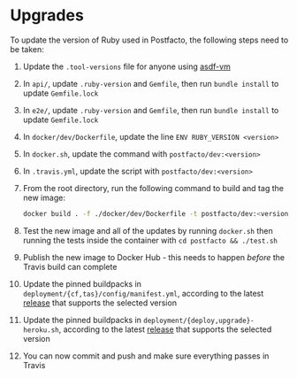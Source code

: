 # Upgrades

To update the version of Ruby used in Postfacto, the following steps need to be taken:

 1. Update the `.tool-versions` file for anyone using [asdf-vm][1]

 2. In `api/`, update `.ruby-version` and `Gemfile`, then run `bundle install` to update `Gemfile.lock`

 3. In `e2e/`, update `.ruby-version` and `Gemfile`, then run `bundle install` to update `Gemfile.lock`

 4. In `docker/dev/Dockerfile`, update the line `ENV RUBY_VERSION <version>`

 5. In `docker.sh`, update the command with `postfacto/dev:<version>`

 6. In `.travis.yml`, update the script with `postfacto/dev:<version>`

 7. From the root directory, run the following command to build and tag the new image:

    ```bash
    docker build . -f ./docker/dev/Dockerfile -t postfacto/dev:<version>
    ```

 8. Test the new image and all of the updates by running `docker.sh` then running the tests inside the container with
    `cd postfacto && ./test.sh`

 9. Publish the new image to Docker Hub - this needs to happen *before* the Travis build can complete

 10. Update the pinned buildpacks in `deployment/{cf,tas}/config/manifest.yml`, according to the latest
    [release][2] that supports the selected version

 11. Update the pinned buildpacks in `deployment/{deploy,upgrade}-heroku.sh`, according to the latest [release][3] that
    supports the selected version

 12. You can now commit and push and make sure everything passes in Travis

  [1]: https://asdf-vm.com/#/
  [2]: https://github.com/cloudfoundry/ruby-buildpack/releases
  [3]: https://github.com/heroku/heroku-buildpack-ruby/blob/master/CHANGELOG.md
